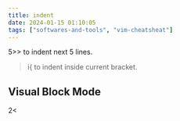 ```yaml
---
title: indent
date: 2024-01-15 01:10:05
tags: ["softwares-and-tools", "vim-cheatsheat"]
---
```

5>> to indent next 5 lines.

>i{ to indent inside current bracket.

## Visual Block Mode

2<

